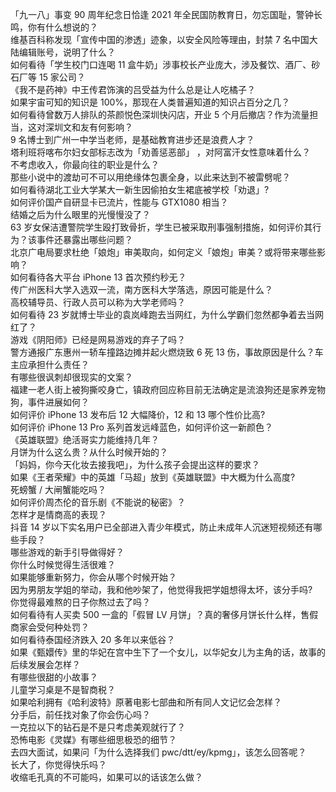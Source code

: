 「九一八」事变 90 周年纪念日恰逢 2021 年全民国防教育日，勿忘国耻，警钟长鸣，你有什么想说的？  
维基百科称发现「宣传中国的渗透」迹象，以安全风险等理由，封禁 7 名中国大陆编辑账号，说明了什么？  
如何看待「学生校门口连喝 11 盒牛奶」涉事校长产业庞大，涉及餐饮、酒厂、砂石厂等 15 家公司？  
《我不是药神》中王传君饰演的吕受益为什么总是让人吃橘子？  
如果宇宙可知的知识是 100%，那现在人类普遍知道的知识占百分之几？  
如何看待曾数万人排队的茶颜悦色深圳快闪店，开业 5 个月后撤店？作为流量担当，这对深圳文和友有何影响？  
9 名博士到广州一中学当老师，是基础教育进步还是浪费人才？  
塔利班将喀布尔妇女部标志改为「劝善惩恶部」 ，对阿富汗女性意味着什么？  
不考虑收入，你最向往的职业是什么？  
那些小说中的渡劫可不可以用绝缘体包裹全身，以此来达到不被雷劈呢？  
如何看待湖北工业大学某大一新生因偷拍女生裙底被学校「劝退」?  
如何评价国产自研显卡已流片，性能与 GTX1080 相当？  
结婚之后为什么眼里的光慢慢没了？  
63 岁女保洁遭警院学生殴打致骨折，学生已被采取刑事强制措施，如何评价其行为？该事件还暴露出哪些问题？  
北京广电局要求杜绝「娘炮」审美取向，如何定义「娘炮」审美？或将带来哪些影响？  
如何看待各大平台 iPhone 13 首次预约秒无？  
传广州医科大学入选双一流，南方医科大学落选，原因可能是什么？  
高校辅导员、行政人员可以称为大学老师吗？  
如何看待 23 岁就博士毕业的袁岚峰跑去当网红，为什么学霸们忽然都争着去当网红了？  
游戏《阴阳师》已经是网易游戏的弃子了吗？  
警方通报广东惠州一轿车撞路边摊并起火燃烧致 6 死 13 伤，事故原因是什么？车主应承担什么责任？  
有哪些很讽刺却很现实的文案？  
福建一老人街上被狗撕咬身亡，镇政府回应称目前无法确定是流浪狗还是家养宠物狗，事件进展如何？  
如何评价 iPhone 13 发布后 12 大幅降价，12 和 13 哪个性价比高?  
如何评价 iPhone 13 Pro 系列首发远峰蓝色，如何评价这一新颜色？  
《英雄联盟》绝活哥实力能维持几年？  
月饼为什么这么贵？从什么时候开始的？  
「妈妈，你今天化妆去接我吧」，为什么孩子会提出这样的要求？  
如果《王者荣耀》中的英雄「马超」放到《英雄联盟》中大概为什么高度?  
死螃蟹 / 大闸蟹能吃吗？  
如何评价周杰伦的音乐剧《不能说的秘密》？  
怎样才是情商高的表现？  
抖音 14 岁以下实名用户已全部进入青少年模式，防止未成年人沉迷短视频还有哪些手段？  
哪些游戏的新手引导做得好？  
你什么时候觉得生活很难？  
如果能够重新努力，你会从哪个时候开始？  
因为男朋友学姐的举动，我和他吵架了，他觉得我把学姐想得太坏，该分手吗?  
你觉得最难熬的日子你熬过去了吗？  
如何看待有人买卖 500 一盒的「假冒 LV 月饼」？真的奢侈月饼长什么样，售假商家会受何种处罚？  
如何看待泰国经济跌入 20 多年以来低谷？  
如果《甄嬛传》里的华妃在宫中生下了一个女儿，以华妃女儿为主角的话，故事的后续发展会怎样？  
有哪些很甜的小故事？  
儿童学习桌是不是智商税？  
如果哈利拥有《哈利波特》原著电影七部曲和所有同人文记忆会怎样？  
分手后，前任找对象了你会伤心吗？  
一克拉以下的钻石是不是只考虑美观就行了？  
恐怖电影《灵媒》有哪些细思极恐的细节？  
去四大面试，如果问「为什么选择我们 pwc/dtt/ey/kpmg」，该怎么回答呢？  
长大了，你觉得快乐吗？  
收缩毛孔真的不可能吗，如果可以的话该怎么做？  

